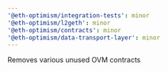 ```yaml
---
'@eth-optimism/integration-tests': minor
'@eth-optimism/l2geth': minor
'@eth-optimism/contracts': minor
'@eth-optimism/data-transport-layer': minor
---
```


Removes various unused OVM contracts
